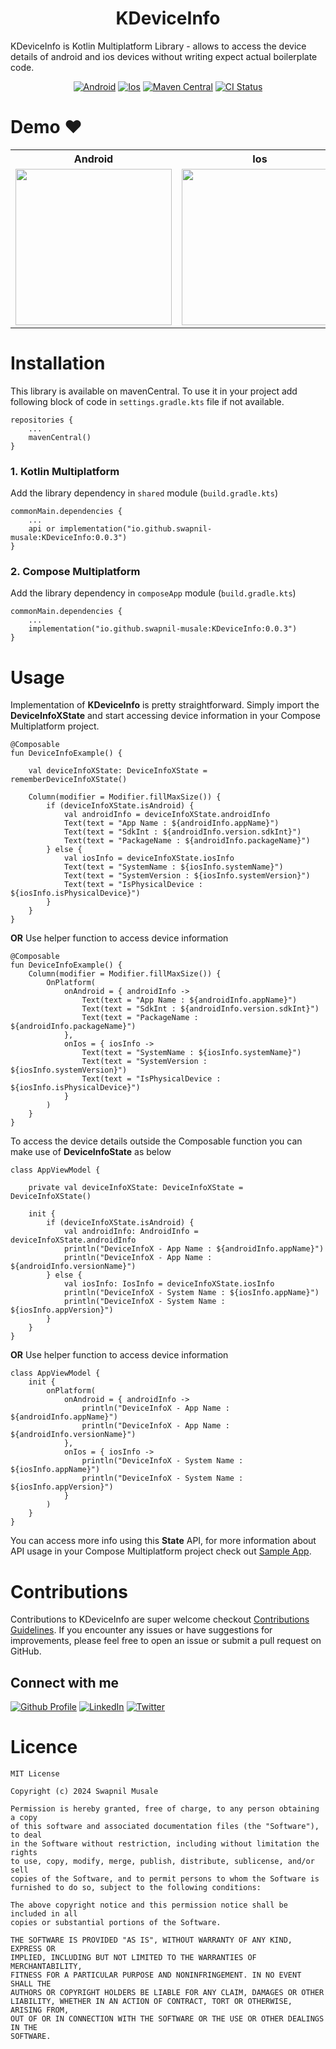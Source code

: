 <h1 align="center">KDeviceInfo</h1>

KDeviceInfo is Kotlin Multiplatform Library - allows to access the device details of android and
ios devices without writing expect actual boilerplate code.

<p align="center">
<a href="https://github.com/swapnil-musale/KDeviceInfo"><img alt="Android" src="https://img.shields.io/badge/Platform-Android-Blue?style=for-the-badge"/></a>
<a href="https://github.com/swapnil-musale/KDeviceInfo"><img alt="Ios" src="https://img.shields.io/badge/Platform-Ios-Blue?style=for-the-badge"/></a>
<a href="https://github.com/swapnil-musale/KDeviceInfo"><img alt="Maven Central" src="https://img.shields.io/maven-central/v/io.github.swapnil-musale/KDeviceInfo?style=for-the-badge"/></a>
<a href="https://github.com/swapnil-musale/KDeviceInfo"><img alt="CI Status" src="https://img.shields.io/github/actions/workflow/status/swapnil-musale/KDeviceInfo/build.yml?style=for-the-badge"/></a>

# Demo ❤️

<table style="width:100%">
  <tr>
    <th>Android</th>
    <th>Ios</th> 
  </tr>
  <tr>
    <td><img src = "https://github.com/swapnil-musale/KDeviceInfo/assets/15209914/b84d855b-71db-4b05-aa2f-28b7662b5d0c" width=250/></td> 
    <td><img src = "https://github.com/swapnil-musale/KDeviceInfo/assets/15209914/f103e70e-1188-48cc-933c-8950ad5f467e" width=250/></td>
  </tr>
</table>

# Installation

This library is available on mavenCentral. To use it in your project add following block of code
in ```settings.gradle.kts``` file if not available.

```
repositories { 
    ...
    mavenCentral()
}
```

### 1. Kotlin Multiplatform
Add the library dependency in ```shared``` module (```build.gradle.kts```)

```
commonMain.dependencies {
    ...
    api or implementation("io.github.swapnil-musale:KDeviceInfo:0.0.3")
}
```

### 2. Compose Multiplatform

Add the library dependency in ```composeApp``` module (```build.gradle.kts```)

```
commonMain.dependencies {
    ...
    implementation("io.github.swapnil-musale:KDeviceInfo:0.0.3")
}
```

# Usage

Implementation of **KDeviceInfo** is pretty straightforward. Simply import the **DeviceInfoXState**
and start accessing device information in your Compose Multiplatform project.

```
@Composable
fun DeviceInfoExample() {

    val deviceInfoXState: DeviceInfoXState = rememberDeviceInfoXState()
    
    Column(modifier = Modifier.fillMaxSize()) {
        if (deviceInfoXState.isAndroid) {
            val androidInfo = deviceInfoXState.androidInfo
            Text(text = "App Name : ${androidInfo.appName}")
            Text(text = "SdkInt : ${androidInfo.version.sdkInt}")
            Text(text = "PackageName : ${androidInfo.packageName}")
        } else {
            val iosInfo = deviceInfoXState.iosInfo
            Text(text = "SystemName : ${iosInfo.systemName}")
            Text(text = "SystemVersion : ${iosInfo.systemVersion}")
            Text(text = "IsPhysicalDevice : ${iosInfo.isPhysicalDevice}")
        }
    }
}
```

**OR** Use helper function to access device information

```
@Composable
fun DeviceInfoExample() {
    Column(modifier = Modifier.fillMaxSize()) {
        OnPlatform(
            onAndroid = { androidInfo ->
                Text(text = "App Name : ${androidInfo.appName}")
                Text(text = "SdkInt : ${androidInfo.version.sdkInt}")
                Text(text = "PackageName : ${androidInfo.packageName}")
            },
            onIos = { iosInfo ->
                Text(text = "SystemName : ${iosInfo.systemName}")
                Text(text = "SystemVersion : ${iosInfo.systemVersion}")
                Text(text = "IsPhysicalDevice : ${iosInfo.isPhysicalDevice}")
            }
        )
    }
}
```

To access the device details outside the Composable function you can make use of **DeviceInfoState** as below

```
class AppViewModel {

    private val deviceInfoXState: DeviceInfoXState = DeviceInfoXState()

    init {
        if (deviceInfoXState.isAndroid) {
            val androidInfo: AndroidInfo = deviceInfoXState.androidInfo
            println("DeviceInfoX - App Name : ${androidInfo.appName}")
            println("DeviceInfoX - App Name : ${androidInfo.versionName}")
        } else {
            val iosInfo: IosInfo = deviceInfoXState.iosInfo
            println("DeviceInfoX - System Name : ${iosInfo.appName}")
            println("DeviceInfoX - System Name : ${iosInfo.appVersion}")
        }
    }
}
```

**OR** Use helper function to access device information

```
class AppViewModel {
    init {
        onPlatform(
            onAndroid = { androidInfo ->
                println("DeviceInfoX - App Name : ${androidInfo.appName}")
                println("DeviceInfoX - App Name : ${androidInfo.versionName}")
            },
            onIos = { iosInfo ->
                println("DeviceInfoX - System Name : ${iosInfo.appName}")
                println("DeviceInfoX - System Name : ${iosInfo.appVersion}")
            }
        )
    }
}
```

You can access more info using this **State** API, for more information about API usage in your
Compose Multiplatform project check out [Sample App][0].

# Contributions

Contributions to KDeviceInfo are super welcome checkout [Contributions Guidelines][4]. If you encounter any issues or have suggestions for
improvements, please feel free to open an issue or submit a pull request on GitHub.

## Connect with me

[![Github Profile](https://skillicons.dev/icons?i=github)][1]
[![LinkedIn](https://skillicons.dev/icons?i=linkedin)][2]
[![Twitter](https://skillicons.dev/icons?i=twitter)][3]


[0]: https://github.com/swapnil-musale/KDeviceInfo/tree/read_me/sampleApp
[1]: https://github.com/swapnil-musale
[2]: https://linkedin.com/in/swapnil-musale
[3]: https://twitter.com/swapnil_musale
[4]: https://github.com/swapnil-musale/KDeviceInfo/blob/master/CONTRIBUTING.MD

# Licence

```
MIT License

Copyright (c) 2024 Swapnil Musale

Permission is hereby granted, free of charge, to any person obtaining a copy
of this software and associated documentation files (the "Software"), to deal
in the Software without restriction, including without limitation the rights
to use, copy, modify, merge, publish, distribute, sublicense, and/or sell
copies of the Software, and to permit persons to whom the Software is
furnished to do so, subject to the following conditions:

The above copyright notice and this permission notice shall be included in all
copies or substantial portions of the Software.

THE SOFTWARE IS PROVIDED "AS IS", WITHOUT WARRANTY OF ANY KIND, EXPRESS OR
IMPLIED, INCLUDING BUT NOT LIMITED TO THE WARRANTIES OF MERCHANTABILITY,
FITNESS FOR A PARTICULAR PURPOSE AND NONINFRINGEMENT. IN NO EVENT SHALL THE
AUTHORS OR COPYRIGHT HOLDERS BE LIABLE FOR ANY CLAIM, DAMAGES OR OTHER
LIABILITY, WHETHER IN AN ACTION OF CONTRACT, TORT OR OTHERWISE, ARISING FROM,
OUT OF OR IN CONNECTION WITH THE SOFTWARE OR THE USE OR OTHER DEALINGS IN THE
SOFTWARE.
```